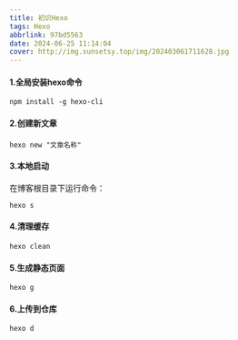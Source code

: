 ```yaml
---
title: 初识Hexo
tags: Hexo
abbrlink: 97bd5563
date: 2024-06-25 11:14:04
cover: http://img.sunsetsy.top/img/202403061711628.jpg
---
```


#### 1.全局安装hexo命令
```shell
npm install -g hexo-cli
```
#### 2.创建新文章
```
hexo new "文章名称"
```
#### 3.本地启动
在博客根目录下运行命令：
```shell
hexo s
```
#### 4.清理缓存
```shell
hexo clean
```
#### 5.生成静态页面
```shell
hexo g
```
#### 6.上传到仓库
```shell
hexo d
```
